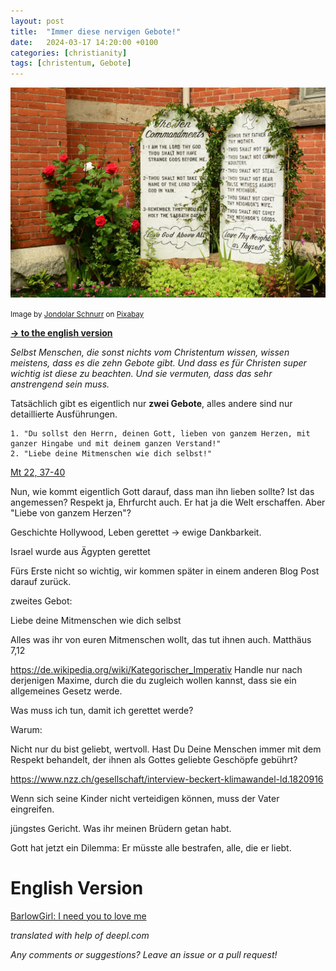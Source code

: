 ```yaml
---
layout: post
title:  "Immer diese nervigen Gebote!"
date:   2024-03-17 14:20:00 +0100
categories: [christianity]
tags: [christentum, Gebote]
---
```

![Stone Tablets](/assets/stone-tablets.jpg)

<small>Image by [Jondolar Schnurr](https://pixabay.com/users/shawshank66-1931526/?utm_source=link-attribution) on [Pixabay](https://pixabay.com/de/?utm_source=link-attribution)</small>

**<a href="#English">-> to the english version</a>**

<a id="German"/>

*Selbst Menschen, die sonst nichts vom Christentum wissen, wissen meistens, dass es die zehn Gebote gibt. Und dass es für Christen super wichtig ist diese zu beachten. Und sie vermuten, dass das sehr anstrengend sein muss.*

Tatsächlich gibt es eigentlich nur **zwei Gebote**, alles andere sind nur detaillierte Ausführungen.


```
1. "Du sollst den Herrn, deinen Gott, lieben von ganzem Herzen, mit ganzer Hingabe und mit deinem ganzen Verstand!"
2. "Liebe deine Mitmenschen wie dich selbst!"
```
[Mt 22, 37-40](https://www.bibleserver.com/NG%C3%9C/Matth%C3%A4us22%2C37)

Nun, wie kommt eigentlich Gott darauf, dass man ihn lieben sollte? Ist das angemessen? Respekt ja, Ehrfurcht auch. Er hat ja die Welt erschaffen. Aber "Liebe von ganzem Herzen"?

Geschichte Hollywood, Leben gerettet -> ewige Dankbarkeit.

Israel wurde aus Ägypten gerettet

Fürs Erste nicht so wichtig, wir kommen später in einem anderen Blog Post darauf zurück.

zweites Gebot:

Liebe deine Mitmenschen wie dich selbst

Alles was ihr von euren Mitmenschen wollt, das tut ihnen auch. Matthäus 7,12

https://de.wikipedia.org/wiki/Kategorischer_Imperativ Handle nur nach derjenigen Maxime, durch die du zugleich wollen kannst, dass sie ein allgemeines Gesetz werde.

Was muss ich tun, damit ich gerettet werde?

Warum:

Nicht nur du bist geliebt, wertvoll. Hast Du Deine Menschen immer mit dem Respekt behandelt, der ihnen als Gottes geliebte Geschöpfe gebührt? 

https://www.nzz.ch/gesellschaft/interview-beckert-klimawandel-ld.1820916


Wenn sich seine Kinder nicht verteidigen können, muss der Vater eingreifen.

jüngstes Gericht. Was ihr meinen Brüdern getan habt.

Gott hat jetzt ein Dilemma: Er müsste alle bestrafen, alle, die er liebt.

<a id="English"/>

# English Version

[BarlowGirl: I need you to love me](https://youtu.be/FyB9UjRkB9k)

*translated with help of deepl.com* 

*Any comments or suggestions? Leave an issue or a pull request!*